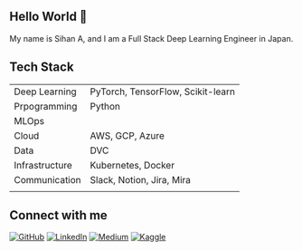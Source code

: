 ## Hello World 👋
My name is Sihan A, and I am a Full Stack Deep Learning Engineer in Japan.

Tech Stack
---

|                |                                   |
| -------------- | --------------------------------- |
| Deep Learning  | PyTorch, TensorFlow, Scikit-learn |
| Prpogramming   | Python                            |
| MLOps          |                                   |
| Cloud          | AWS, GCP, Azure                   |
| Data           | DVC                               |
| Infrastructure | Kubernetes, Docker                |
| Communication  | Slack, Notion, Jira, Mira         |
|                |                                   |

## Connect with me

[![GitHub](https://img.shields.io/static/v1?label=&message=GitHub&color=%23181717&logo=GitHub)](https://github.com/Sihan-A) [![LinkedIn](https://img.shields.io/static/v1?label=&message=LinkedIn&color=%230A66C2&logo=LinkedIn)](https://www.linkedin.com/in/sihan-a/) [![Medium](https://img.shields.io/static/v1?label=&message=Medium&color=%23000000&logo=Medium)](https://sihan-a.medium.com/) [![Kaggle](https://img.shields.io/badge/Kaggle-20BEFF?logo=kaggle&logoColor=white)](https://www.kaggle.com/sihana)
